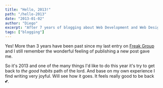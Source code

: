 ```yaml
---
title: "Hello, 2013!"
path: "/hello-2013"
date: "2013-01-02"
author: "Diego"
excerpt: "After 7 years of blogging about Web Development and Web Design I decided to take a break. 3 years later I'm back to the game."
tags: ["blogging"]
---
```


Yes! More than 3 years have been past since my last entry on [Freak Group](https://web.archive.org/web/20140716022021/http://www.freakgroup.com.ar/) and I still remember the wonderful feeling of publishing a new post gave me. 

So it's 2013 and one of the many things I'd like to do this year it's try to get back to _the good habits_ path of the lord. And base on my own experience I find writing very joyful. Will see how it goes. It feels really good to be back 💕.